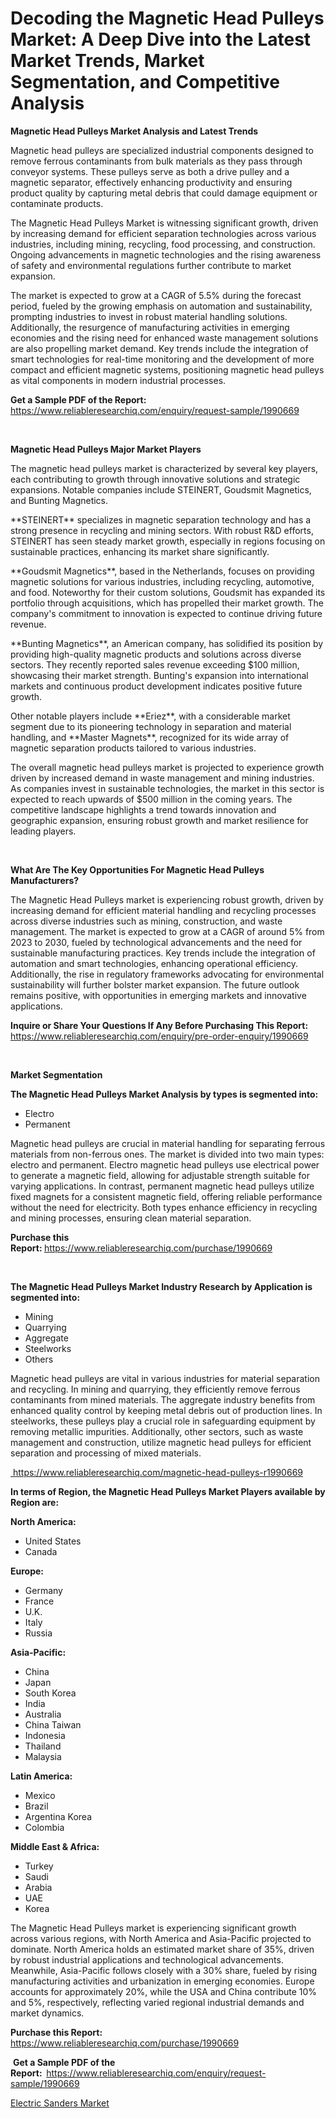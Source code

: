 <p><h1>Decoding the Magnetic Head Pulleys Market: A Deep Dive into the Latest Market Trends, Market Segmentation, and Competitive Analysis</h1></p><p><strong>Magnetic Head Pulleys Market Analysis and Latest Trends</strong></p>
<p><p>Magnetic head pulleys are specialized industrial components designed to remove ferrous contaminants from bulk materials as they pass through conveyor systems. These pulleys serve as both a drive pulley and a magnetic separator, effectively enhancing productivity and ensuring product quality by capturing metal debris that could damage equipment or contaminate products. </p><p>The Magnetic Head Pulleys Market is witnessing significant growth, driven by increasing demand for efficient separation technologies across various industries, including mining, recycling, food processing, and construction. Ongoing advancements in magnetic technologies and the rising awareness of safety and environmental regulations further contribute to market expansion. </p><p>The market is expected to grow at a CAGR of 5.5% during the forecast period, fueled by the growing emphasis on automation and sustainability, prompting industries to invest in robust material handling solutions. Additionally, the resurgence of manufacturing activities in emerging economies and the rising need for enhanced waste management solutions are also propelling market demand. Key trends include the integration of smart technologies for real-time monitoring and the development of more compact and efficient magnetic systems, positioning magnetic head pulleys as vital components in modern industrial processes.</p></p>
<p><strong>Get a Sample PDF of the Report:&nbsp;</strong> <a href="https://www.reliableresearchiq.com/enquiry/request-sample/1990669?utm_campaign=3500&utm_medium=2&utm_source=Github&utm_content=ia&utm_term=08042025&utm_id=magnetic-head-pulleys">https://www.reliableresearchiq.com/enquiry/request-sample/1990669</a></p>
<p>&nbsp;</p>
<p><strong>Magnetic Head Pulleys Major Market Players</strong></p>
<p><p>The magnetic head pulleys market is characterized by several key players, each contributing to growth through innovative solutions and strategic expansions. Notable companies include STEINERT, Goudsmit Magnetics, and Bunting Magnetics.</p><p>**STEINERT** specializes in magnetic separation technology and has a strong presence in recycling and mining sectors. With robust R&D efforts, STEINERT has seen steady market growth, especially in regions focusing on sustainable practices, enhancing its market share significantly.</p><p>**Goudsmit Magnetics**, based in the Netherlands, focuses on providing magnetic solutions for various industries, including recycling, automotive, and food. Noteworthy for their custom solutions, Goudsmit has expanded its portfolio through acquisitions, which has propelled their market growth. The company's commitment to innovation is expected to continue driving future revenue.</p><p>**Bunting Magnetics**, an American company, has solidified its position by providing high-quality magnetic products and solutions across diverse sectors. They recently reported sales revenue exceeding $100 million, showcasing their market strength. Bunting's expansion into international markets and continuous product development indicates positive future growth.</p><p>Other notable players include **Eriez**, with a considerable market segment due to its pioneering technology in separation and material handling, and **Master Magnets**, recognized for its wide array of magnetic separation products tailored to various industries.</p><p>The overall magnetic head pulleys market is projected to experience growth driven by increased demand in waste management and mining industries. As companies invest in sustainable technologies, the market in this sector is expected to reach upwards of $500 million in the coming years. The competitive landscape highlights a trend towards innovation and geographic expansion, ensuring robust growth and market resilience for leading players.</p></p>
<p>&nbsp;</p>
<p><strong>What Are The Key Opportunities For Magnetic Head Pulleys Manufacturers?</strong></p>
<p><p>The Magnetic Head Pulleys market is experiencing robust growth, driven by increasing demand for efficient material handling and recycling processes across diverse industries such as mining, construction, and waste management. The market is expected to grow at a CAGR of around 5% from 2023 to 2030, fueled by technological advancements and the need for sustainable manufacturing practices. Key trends include the integration of automation and smart technologies, enhancing operational efficiency. Additionally, the rise in regulatory frameworks advocating for environmental sustainability will further bolster market expansion. The future outlook remains positive, with opportunities in emerging markets and innovative applications.</p></p>
<p><strong>Inquire or Share Your Questions If Any Before Purchasing This Report:</strong> <a href="https://www.reliableresearchiq.com/enquiry/pre-order-enquiry/1990669?utm_campaign=3500&utm_medium=2&utm_source=Github&utm_content=ia&utm_term=08042025&utm_id=magnetic-head-pulleys">https://www.reliableresearchiq.com/enquiry/pre-order-enquiry/1990669</a></p>
<p>&nbsp;</p>
<p><strong>Market Segmentation</strong></p>
<p><strong>The Magnetic Head Pulleys Market Analysis by types is segmented into:</strong></p>
<p><ul><li>Electro</li><li>Permanent</li></ul></p>
<p><p>Magnetic head pulleys are crucial in material handling for separating ferrous materials from non-ferrous ones. The market is divided into two main types: electro and permanent. Electro magnetic head pulleys use electrical power to generate a magnetic field, allowing for adjustable strength suitable for varying applications. In contrast, permanent magnetic head pulleys utilize fixed magnets for a consistent magnetic field, offering reliable performance without the need for electricity. Both types enhance efficiency in recycling and mining processes, ensuring clean material separation.</p></p>
<p><strong>Purchase this Report:&nbsp;</strong><a href="https://www.reliableresearchiq.com/purchase/1990669?utm_campaign=3500&utm_medium=2&utm_source=Github&utm_content=ia&utm_term=08042025&utm_id=magnetic-head-pulleys">https://www.reliableresearchiq.com/purchase/1990669</a></p>
<p>&nbsp;</p>
<p><strong>The Magnetic Head Pulleys Market Industry Research by Application is segmented into:</strong></p>
<p><ul><li>Mining</li><li>Quarrying</li><li>Aggregate</li><li>Steelworks</li><li>Others</li></ul></p>
<p><p>Magnetic head pulleys are vital in various industries for material separation and recycling. In mining and quarrying, they efficiently remove ferrous contaminants from mined materials. The aggregate industry benefits from enhanced quality control by keeping metal debris out of production lines. In steelworks, these pulleys play a crucial role in safeguarding equipment by removing metallic impurities. Additionally, other sectors, such as waste management and construction, utilize magnetic head pulleys for efficient separation and processing of mixed materials.</p></p>
<p><a href="https://www.reliableresearchiq.com/magnetic-head-pulleys-r1990669?utm_campaign=3500&utm_medium=2&utm_source=Github&utm_content=ia&utm_term=08042025&utm_id=magnetic-head-pulleys">&nbsp;https://www.reliableresearchiq.com/magnetic-head-pulleys-r1990669</a></p>
<p><strong>In terms of Region, the Magnetic Head Pulleys Market Players available by Region are:</strong></p>
<p>
    <p> <strong> North America: </strong>
        <ul>
            <li>United States</li>
            <li>Canada</li>
        </ul>
        </p> 
    <p> <strong> Europe: </strong>
        <ul>
            <li>Germany</li>
            <li>France</li>
            <li>U.K.</li>
            <li>Italy</li>
            <li>Russia</li>
        </ul>
        </p> 
    <p> <strong> Asia-Pacific: </strong>
        <ul>
            <li>China</li>
            <li>Japan</li>
            <li>South Korea</li>
            <li>India</li>
            <li>Australia</li>
            <li>China Taiwan</li>
            <li>Indonesia</li>
            <li>Thailand</li>
            <li>Malaysia</li>
        </ul>
        </p> 
    <p> <strong> Latin America: </strong>
        <ul>
            <li>Mexico</li>
            <li>Brazil</li>
            <li>Argentina Korea</li>
            <li>Colombia</li>
        </ul>
        </p> 
    <p> <strong> Middle East & Africa: </strong>
        <ul>
            <li>Turkey</li>
            <li>Saudi</li>
            <li>Arabia</li>
            <li>UAE</li>
            <li>Korea</li>
        </ul>
    </p>
    </p>
<p><p>The Magnetic Head Pulleys market is experiencing significant growth across various regions, with North America and Asia-Pacific projected to dominate. North America holds an estimated market share of 35%, driven by robust industrial applications and technological advancements. Meanwhile, Asia-Pacific follows closely with a 30% share, fueled by rising manufacturing activities and urbanization in emerging economies. Europe accounts for approximately 20%, while the USA and China contribute 10% and 5%, respectively, reflecting varied regional industrial demands and market dynamics.</p></p>
<p><strong>Purchase this Report: </strong><a href="https://www.reliableresearchiq.com/purchase/1990669?utm_campaign=3500&utm_medium=2&utm_source=Github&utm_content=ia&utm_term=08042025&utm_id=magnetic-head-pulleys">https://www.reliableresearchiq.com/purchase/1990669</a></p>
<p>&nbsp;<strong>Get a Sample PDF of the Report:&nbsp;&nbsp;</strong><a href="https://www.reliableresearchiq.com/enquiry/request-sample/1990669?utm_campaign=3500&utm_medium=2&utm_source=Github&utm_content=ia&utm_term=08042025&utm_id=magnetic-head-pulleys">https://www.reliableresearchiq.com/enquiry/request-sample/1990669</a></p>
<p><strong></strong></p>
<p><p><a href="https://github.com/saoneubeh8/Market-Research-Report-List-1/blob/main/electric-sanders-market.md?utm_campaign=3500&utm_medium=2&utm_source=Github&utm_content=ia&utm_term=08042025&utm_id=magnetic-head-pulleys">Electric Sanders Market</a></p></p>